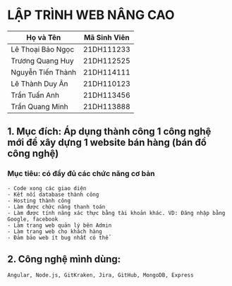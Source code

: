 # LẬP TRÌNH WEB NÂNG CAO

| Họ và Tên          | Mã Sinh Viên |
|--------------------|--------------|
| Lê Thoại Bảo Ngọc | 21DH111233   |
| Trương Quang Huy   | 21DH112525   |
| Nguyễn Tiến Thành | 21DH114111   |
| Lê Thành Duy Ân   | 21DH110123   |
| Trần Tuấn Anh | 21DH113456 |
| Trần Quang Minh | 21DH113888 |

## 1. Mục đích: Áp dụng thành công 1 công nghệ mới để xây dựng 1 website bán hàng (bán đồ công nghệ)

### Mục tiêu: có đầy đủ các chức năng cơ bản

    - Code xong các giao diện
    - Kết nối database thành công
    - Hosting thành công
    - Làm được chức năng thanh toán
    - Làm được tính năng xác thực bằng tài khoản khác. VD: Đăng nhập bằng Google, facebook
    - Làm trang web quản lý bên Admin
    - Làm trang web cho khách hàng
    - Đảm bảo web ít bug nhất có thể

## 2. Công nghệ mình dùng:

    Angular, Node.js, GitKraken, Jira, GitHub, MongoDB, Express
